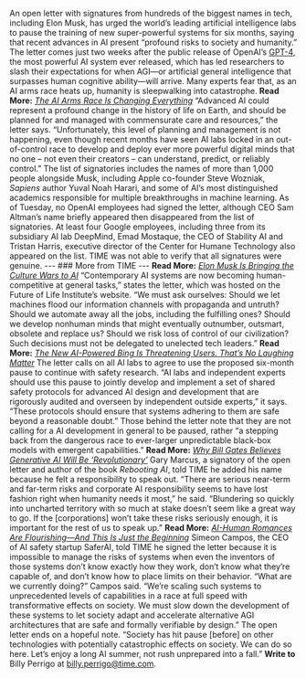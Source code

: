 An open letter with signatures from hundreds of the biggest names in tech, including Elon Musk, has urged the world’s leading artificial intelligence labs to pause the training of new super-powerful systems for six months, saying that recent advances in AI present “profound risks to society and humanity.” The letter comes just two weeks after the public release of OpenAI’s [GPT-4,](https://time.com/6263475/gpt4-ai-projects/) the most powerful AI system ever released, which has led researchers to slash their expectations for when AGI—or artificial general intelligence that surpasses human cognitive ability—will arrive. Many experts fear that, as an AI arms race heats up, humanity is sleepwalking into catastrophe. **Read More:** [_The AI Arms Race Is Changing Everything_](https://time.com/6255952/ai-impact-chatgpt-microsoft-google/) “Advanced AI could represent a profound change in the history of life on Earth, and should be planned for and managed with commensurate care and resources,” the letter says. “Unfortunately, this level of planning and management is not happening, even though recent months have seen AI labs locked in an out-of-control race to develop and deploy ever more powerful digital minds that no one – not even their creators – can understand, predict, or reliably control.” The list of signatories includes the names of more than 1,000 people alongside Musk, including Apple co-founder Steve Wozniak, _Sapiens_ author Yuval Noah Harari, and some of AI’s most distinguished academics responsible for multiple breakthroughs in machine learning. As of Tuesday, no OpenAI employees had signed the letter, although CEO Sam Altman’s name briefly appeared then disappeared from the list of signatories. At least four Google employees, including three from its subsidiary AI lab DeepMind, Emad Mostaque, the CEO of Stability AI and Tristan Harris, executive director of the Center for Humane Technology also appeared on the list. TIME was not able to verify that all signatures were genuine. --- ### More from TIME --- **Read More:** _[Elon Musk Is Bringing the Culture Wars to AI](https://time.com/6260185/elon-musk-ai-culture-wars/)_ “Contemporary AI systems are now becoming human-competitive at general tasks,” states the letter, which was hosted on the Future of Life Institute’s website. “We must ask ourselves: Should we let machines flood our information channels with propaganda and untruth? Should we automate away all the jobs, including the fulfilling ones? Should we develop nonhuman minds that might eventually outnumber, outsmart, obsolete and replace us? Should we risk loss of control of our civilization? Such decisions must not be delegated to unelected tech leaders.” **Read More:** [_The New AI-Powered Bing Is Threatening Users. That’s No Laughing Matter_](https://time.com/6256529/bing-openai-chatgpt-danger-alignment/) The letter calls on all AI labs to agree to use the proposed six-month pause to continue with safety research. “AI labs and independent experts should use this pause to jointly develop and implement a set of shared safety protocols for advanced AI design and development that are rigorously audited and overseen by independent outside experts,” it says. “These protocols should ensure that systems adhering to them are safe beyond a reasonable doubt.” Those behind the letter note that they are not calling for a AI development in general to be paused, rather “a stepping back from the dangerous race to ever-larger unpredictable black-box models with emergent capabilities.” **Read More:** _[Why Bill Gates Believes Generative AI Will Be ‘Revolutionary’](https://time.com/6264801/bill-gates-ai/)_ Gary Marcus, a signatory of the open letter and author of the book _Rebooting AI_, told TIME he added his name because he felt a responsibility to speak out. “There are serious near-term and far-term risks and corporate AI responsibility seems to have lost fashion right when humanity needs it most,” he said. “Blundering so quickly into uncharted territory with so much at stake doesn’t seem like a great way to go. If the \[corporations\] won’t take these risks seriously enough, it is important for the rest of us to speak up.” **Read More:** [_AI-Human Romances Are Flourishing—And This Is Just the Beginning_](https://time.com/6257790/ai-chatbots-love/) Simeon Campos, the CEO of AI safety startup SaferAI, told TIME he signed the letter because it is impossible to manage the risks of systems when even the inventors of those systems don’t know exactly how they work, don’t know what they’re capable of, and don’t know how to place limits on their behavior. “What are we currently doing?” Campos said. “We’re scaling such systems to unprecedented levels of capabilities in a race at full speed with transformative effects on society. We must slow down the development of these systems to let society adapt and accelerate alternative AGI architectures that are safe and formally verifiable by design.” The open letter ends on a hopeful note. “Society has hit pause \[before\] on other technologies with potentially catastrophic effects on society. We can do so here. Let’s enjoy a long AI summer, not rush unprepared into a fall.” **Write to** Billy Perrigo at [billy.perrigo@time.com](mailto:billy.perrigo@time.com?subject=%28READER%20FEEDBACK%29%20Elon%20Musk%20Signs%20Open%20Letter%20Urging%20AI%20Labs%20to%20Pump%20the%20Brakes&body=https%3A%2F%2Ftime.com%2F6266679%2Fmusk-ai-open-letter%2F).
